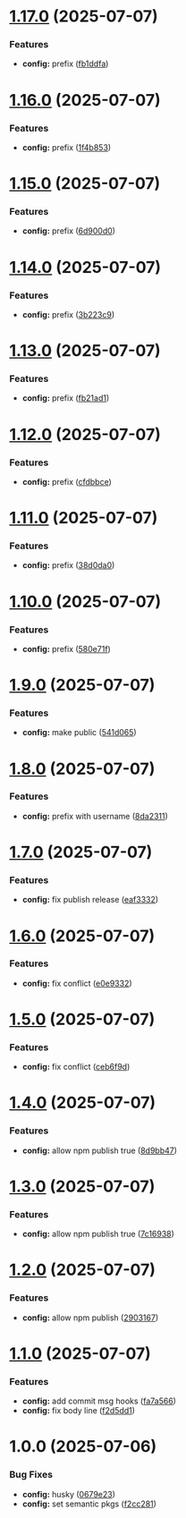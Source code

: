 # [1.17.0](https://github.com/mrh-jishan/csvgen/compare/v1.16.0...v1.17.0) (2025-07-07)


### Features

* **config:** prefix ([fb1ddfa](https://github.com/mrh-jishan/csvgen/commit/fb1ddfab8e5807e03bc79eaacbd2cd6d16c46c62))

# [1.16.0](https://github.com/mrh-jishan/csvgen/compare/v1.15.0...v1.16.0) (2025-07-07)


### Features

* **config:** prefix ([1f4b853](https://github.com/mrh-jishan/csvgen/commit/1f4b8530843c1bee611e76632a2ec602241d8a24))

# [1.15.0](https://github.com/mrh-jishan/csvgen/compare/v1.14.0...v1.15.0) (2025-07-07)


### Features

* **config:** prefix ([6d900d0](https://github.com/mrh-jishan/csvgen/commit/6d900d0f69b22e75e8cebc3ace82b47219f7841a))

# [1.14.0](https://github.com/mrh-jishan/csvgen/compare/v1.13.0...v1.14.0) (2025-07-07)


### Features

* **config:** prefix ([3b223c9](https://github.com/mrh-jishan/csvgen/commit/3b223c96ef7a9cb10307d6febeb1214927ebf37e))

# [1.13.0](https://github.com/mrh-jishan/csvgen/compare/v1.12.0...v1.13.0) (2025-07-07)


### Features

* **config:** prefix ([fb21ad1](https://github.com/mrh-jishan/csvgen/commit/fb21ad15281851f056b1baa27c87329fd3eafbac))

# [1.12.0](https://github.com/mrh-jishan/csvgen/compare/v1.11.0...v1.12.0) (2025-07-07)


### Features

* **config:** prefix ([cfdbbce](https://github.com/mrh-jishan/csvgen/commit/cfdbbceafdc9088fb970134f8a69fd97297948c2))

# [1.11.0](https://github.com/mrh-jishan/csvgen/compare/v1.10.0...v1.11.0) (2025-07-07)


### Features

* **config:** prefix ([38d0da0](https://github.com/mrh-jishan/csvgen/commit/38d0da03f2252e59524ea6356c303088c0e84ba5))

# [1.10.0](https://github.com/mrh-jishan/csvgen/compare/v1.9.0...v1.10.0) (2025-07-07)


### Features

* **config:** prefix ([580e71f](https://github.com/mrh-jishan/csvgen/commit/580e71f419fb1dd2372a1d826677fa78f32f38db))

# [1.9.0](https://github.com/mrh-jishan/csvgen/compare/v1.8.0...v1.9.0) (2025-07-07)


### Features

* **config:** make public ([541d065](https://github.com/mrh-jishan/csvgen/commit/541d06571d9910ff000427703256253737a6d0a6))

# [1.8.0](https://github.com/mrh-jishan/csvgen/compare/v1.7.0...v1.8.0) (2025-07-07)


### Features

* **config:** prefix with username ([8da2311](https://github.com/mrh-jishan/csvgen/commit/8da2311eeaa08bba039361ee6b4aa1c99b287559))

# [1.7.0](https://github.com/mrh-jishan/csvgen/compare/v1.6.0...v1.7.0) (2025-07-07)


### Features

* **config:** fix publish release ([eaf3332](https://github.com/mrh-jishan/csvgen/commit/eaf33322e6524a13e20e355fb072e0db8dfcc56b))

# [1.6.0](https://github.com/mrh-jishan/csvgen/compare/v1.5.0...v1.6.0) (2025-07-07)


### Features

* **config:** fix conflict ([e0e9332](https://github.com/mrh-jishan/csvgen/commit/e0e93328c363fc6ab813147fde532f45129b1367))

# [1.5.0](https://github.com/mrh-jishan/csvgen/compare/v1.4.0...v1.5.0) (2025-07-07)


### Features

* **config:** fix conflict ([ceb6f9d](https://github.com/mrh-jishan/csvgen/commit/ceb6f9d0ff89da8449622e685f1f69525928916b))

# [1.4.0](https://github.com/mrh-jishan/csvgen/compare/v1.3.0...v1.4.0) (2025-07-07)


### Features

* **config:** allow npm publish true ([8d9bb47](https://github.com/mrh-jishan/csvgen/commit/8d9bb477beae94fcd97521d1a6b44aa37ccc2a49))

# [1.3.0](https://github.com/mrh-jishan/csvgen/compare/v1.2.0...v1.3.0) (2025-07-07)


### Features

* **config:** allow npm publish true ([7c16938](https://github.com/mrh-jishan/csvgen/commit/7c1693891d6aa1af125640e60dbbe5f4860108a0))

# [1.2.0](https://github.com/mrh-jishan/csvgen/compare/v1.1.0...v1.2.0) (2025-07-07)


### Features

* **config:** allow npm publish ([2903167](https://github.com/mrh-jishan/csvgen/commit/290316748d128e2d9cfbbac5296c83c2755d0fef))

# [1.1.0](https://github.com/mrh-jishan/csvgen/compare/v1.0.0...v1.1.0) (2025-07-07)


### Features

* **config:** add commit msg hooks ([fa7a566](https://github.com/mrh-jishan/csvgen/commit/fa7a566827e1c99671c2f9d4d56f3f3222afabf0))
* **config:** fix body line ([f2d5dd1](https://github.com/mrh-jishan/csvgen/commit/f2d5dd1a9528ab90fd41f9ceb33dc60c97e1f488))

# 1.0.0 (2025-07-06)


### Bug Fixes

* **config:**  husky ([0679e23](https://github.com/mrh-jishan/csvgen/commit/0679e23362ce8657cf82e27e81a7ea0971fcc75e))
* **config:** set semantic pkgs ([f2cc281](https://github.com/mrh-jishan/csvgen/commit/f2cc281b40045acafba82ff6c5debf8b6c36db50))
